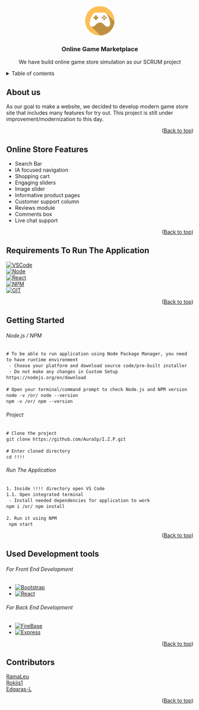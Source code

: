 <a name="readme-top"></a>
<div align="center">
    <img src="public/LOGO.png" alt="Logo" width="80" height="80">

  <h3 align="center">Online Game Marketplace</h3>

  <p align="center">
    We have build online game store simulation as our SCRUM project
  </p>
</div>

<details>
<summary>Table of contents</summary>
  
<ul>
    <li>
      <a href="#about-us">About</a>
    </li>
    <li>
      <a href="#online-store-features">Features</a>
    </li>
    <li>
      <a href="#requirements-to-run-the-application">Requirements</a>
    </li>
    <li>
      <a href="#getting-started">Getting Started</a>
      <ul>
        <li><a href="#nodejs--npm">Getting Node.js/NPM</a> (***skip this, if Node.js and npm is installed***)</li>
        <li><a href="#project">Project Cloning</a></li>
        <li><a href="#run-the-application">Running Application</a></li>
      </ul>
    </li>
    <li><a href="#used-development-tools">Included Development Tools</a></li>
    <li><a href="#contributors">Contributors</a></li>
  </ul>
  
</details>

## About us
As our goal to make a website, we decided to develop modern game store site that includes many features for try out. This project is still under 
improvement/modernization to this day.
<p align="right">(<a href="#readme-top">Back to top</a>)</p>


## Online Store Features
- Search Bar
- IA focused navigation
- Shopping cart
- Engaging sliders
- Image slider
- Informative product pages
- Customer support column
- Reviews module
- Comments box
- Live chat support
<p align="right">(<a href="#readme-top">Back to top</a>)</p>

## Requirements To Run The Application
[![VSCode][VS CODE]][VSCode-url]\
[![Node][Node.js]][Node-url]\
[![React][React.js]][React-url]\
[![NPM][NPM]][NPM-url]\
[![GIT][GIT]][GIT-url]

<p align="right">(<a href="#readme-top">Back to top</a>)</p>


## Getting Started
###### *Node.js / NPM*
```
# To be able to run application using Node Package Manager, you need to have runtime environment
 - Choose your platform and download source code/pre-built installer
 - Do not make any changes in Custom Setup
https://nodejs.org/en/download

# Open your terminal/command prompt to check Node.js and NPM version
node -v /or/ node --version
npm -v /or/ npm --version
```
###### *Project*
```
# Clone the project
git clone https://github.com/AuraSp/I.Z.P.git

# Enter cloned directory
cd !!!!
```
###### *Run The Application*
```
1. Inside !!!! directory open VS Code
1.1. Open integrated terminal
 - Install needed dependencies for application to work
npm i /or/ npm install

2. Run it using NPM
 npm start
```
<p align="right">(<a href="#readme-top">Back to top</a>)</p>


## Used Development tools
###### For Front End Development
- [![Bootstrap][Bootstrap.com]][Bootstrap-url]
- [![React][React.js]][React-url]
###### For Back End Development
- [![FireBase][FireBase]][FireBase-url]
- [![Express][Express.js]][Express-url]
<p align="right">(<a href="#readme-top">Back to top</a>)</p>


 ## Contributors
 [RamaLeu](https://github.com/RamaLeu)\
 [Rokiis1](https://github.com/Rokiis1)\
 [Edgaras-L](https://github.com/Edgaras-L)
 <p align="right">(<a href="#readme-top">Back to top</a>)</p>

 [NPM]: https://img.shields.io/badge/Npm-fff?style=for-the-badge&logo=npm
 [NPM-url]: https://www.npmjs.com/
 [GIT]: https://img.shields.io/badge/Git-%23F05033?style=for-the-badge&logo=git&logoColor=white
 [GIT-url]: https://git-scm.com/
 [Express.js]: https://img.shields.io/badge/Express-b8860b?style=for-the-badge&logo=express&logoColor=000
 [Express-url]: https://expressjs.com/
 [FireBase]: https://img.shields.io/badge/Firebase-007ACC?style=for-the-badge&logo=firebase&logoColor=yellow
 [FireBase-url]: https://firebase.google.com/
 [React.js]: https://img.shields.io/badge/React-20232A?style=for-the-badge&logo=react&logoColor=61DAFB
 [React-url]: https://reactjs.org/
 [VS CODE]: https://img.shields.io/badge/Visual%20Studio%20Code-007ACC?&style=for-the-badge&logo=visual-studio-code&logoColor=61DAFB
 [VSCode-url]: https://code.visualstudio.com/
 [Node.js]: https://img.shields.io/badge/Node.js-6DA55F?&style=for-the-badge&logo=node.js&logoColor=#689f63
 [Node-url]: https://nodejs.org/en/
 [Bootstrap.com]: https://img.shields.io/badge/Bootstrap-563D7C?style=for-the-badge&logo=bootstrap&logoColor=white
 [Bootstrap-url]: https://getbootstrap.com/
